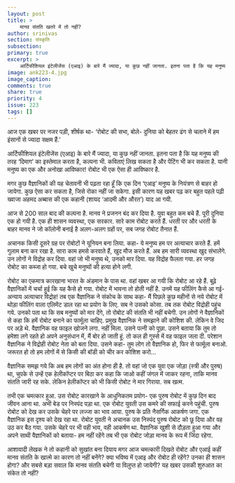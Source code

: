 ```yaml
---
layout: post
title: >
    मानव संतति खतरे में तो नहीं?
author: srinivas
section: संस्कृति
subsection:
primary: true
excerpt: >
    आर्टिफीशियल इंटेलीजेंस (एआइ) के बारे मैं ज्यादा, या कुछ नहीं जानता. इतना पता है कि यह मनुष्य की तरह ‘दिमाग’ का इस्तेमाल करता है, कल्पना भी. कविताएं लिख सकता है और पेंटिंग भी कर सकता है. यानी मनुष्य का एक और अनोखा आविष्कार!
image: ank223-4.jpg
image_caption: 
comments: true
share: true
priority: 4
issue: 223
tags: []
---
```


आज एक खबर पर नजर पड़ी, शीर्षक था- ‘रोबोट की सभा, बोले- दुनिया को बेहतर ढंग से चलाने में हम इंसानों से ज्यादा सक्षम हैं.’

आर्टिफीशियल इंटेलीजेंस (एआइ) के बारे मैं ज्यादा, या कुछ नहीं जानता. इतना पता है कि यह मनुष्य की तरह ‘दिमाग’ का इस्तेमाल करता है, कल्पना भी. कविताएं लिख सकता है और पेंटिंग भी कर सकता है. यानी मनुष्य का एक और अनोखा आविष्कार! रोबोट भी एक ऐसा ही आविष्कार है.

मगर कुछ वैज्ञानिकों की यह चेतावनी भी पढ़ता रहा हूँ कि एक दिन ‘एआइ’ मनुष्य के नियंत्रण से बाहर हो जायेगा. कुछ ऐसा कर सकता है, जिसे रोका नहीं जा सकेगा. इसी कारण यह खबर पढ़ कर बहुत पहले पढ़ी ख्वाजा अहमद अब्बास की एक कहानी  (शायद ‘आदमी और औरत’) याद आ गयी.

आज से 200 साल बाद की कल्पना है. मानव ने प्रजनन बंद कर दिया है. युवा बहुत कम बचे हैं. पूरी दुनिया एक हो गयी है. एक ही शासन व्यवस्था, एक सरकार. सारे काम रोबोट करते हैं. धरती पर और धरती के बाहर मानव ने जो कॉलोनी बनाई है अलग-अलग ग्रहों पर, सब जगह रोबोट तैनात हैं.

अचानक किसी दूसरे ग्रह पर रोबोटों ने यूनियन बना लिया. कहा- ये मनुष्य हम पर अत्याचार करते हैं. हमें गुलाम बना कर रखा है. सारा काम हमसे करवाते हैं, खुद मौज करते हैं. अब हम सारी व्यवस्था खुद संभालेंगे. उन लोगों ने विद्रोह कर दिया. वहां जो भी मनुष्य थे, उनको मार दिया. यह विद्रोह फैलता गया. हर जगह रोबोट का कब्जा हो गया. बचे खुचे मनुष्यों की हत्या होने लगी.

रोबोट का एकमात्र कारखाना भारत के अंडमान के पास था. वहां खबर आ गयी कि रोबोट आ रहे हैं. बूढ़े वैज्ञानिकों में चर्चा हुई कि यह कैसे हो गया. रोबोट में भावना तो होती नहीं है. उनमें यह फीलिंग कैसे आ गई- अन्याय अत्याचार विद्रोह! तब एक वैज्ञानिक ने संकोच के साथ कहा- मैं पिछले कुछ महीनों से नये रोबोट में थोड़ा फीलिंग वाला एलिमेंट डाल रहा था प्रयोग के लिए. सब ने उसको कोसा. तब तक रोबोट विद्रोही पहुंच गये. उनको पता था कि सब मनुष्यों को मार देंगे, तो रोबोट की संतति भी नहीं बचेगी. उन लोगों ने वैज्ञानिकों से कहा कि हमें रोबोट बनाने का फार्मूला चाहिए. प्रमुख वैज्ञानिक ने समझाने की कोशिश की. लेकिन वे जिद पर अड़े थे. वैज्ञानिक वह फाइल खोजने लगा. नहीं मिला. उसने पत्नी को पूछा. उसने बताया कि तुम तो हमेशा लगे रहते हो अपने अनुसंधान में, मैं बोर हो जाती हूं. तो कल ही गुस्से में वह फाइल जला दी. परेशान वैज्ञानिक ने विद्रोही रोबोट नेता को बता दिया. उसने कहा- तुम लोग तो वैज्ञानिक हो, फिर से फार्मूला बनाओ. जरूरत हो तो हम लोगों में से किसी की बॉडी को चीर कर कोशिश करो...

वैज्ञानिक समझ गये कि अब हम लोगों का अंत होना ही है. तो वहां जो एक युवा एक जोड़ा (स्त्री और पुरुष) था, चुपके से उन्हें एक हेलीकॉप्टर पर बिठा कर कहा कि जाओ कहीं जंगल में जाकर रहना, ताकि मानव संतति जारी रह सके. लेकिन हेलीकॉप्टर को भी किसी रोबोट ने मार गिराया. सब खत्म.

तभी एक चमत्कार हुआ. उस रोबोट कारखाने के आधुनिकतम प्रयोग- एक पुरुष रोबोट में कुछ दिन बाद जीवन आना था. अभी बेड पर निस्पंद पड़ा था. एक रोबोट युवती उस कमरे की सफाई करने पहुंची. पुरुष रोबोट को देख कर उसके चेहरे पर लज्जा का भाव आया. पुरुष के प्रति नैसर्गिक आकर्षण जगा. एक वैज्ञानिक इस दृश्य को देख रहा था. रोबोट युवती ने अचानक उस निस्पंद पुरुष रोबोट को छू दिया और वह उठ कर बैठ गया. उसके चेहरे पर भी वही भाव, वही आकर्षण था. वैज्ञानिक खुशी से दौड़ता हुआ गया और अपने साथी वैज्ञानिकों को बताया- हम नहीं रहेंगे तब भी एक रोबोट जोड़ा मानव के रूप में जिंदा रहेगा.

आशावादी लेखक ने तो कहानी को सुखांत बना दियाय मगर  आज चमत्कारी दिखते रोबोट और एआई कहीं मानव संतति के खात्मे का कारण तो नहीं बनेंगे? क्या भविष्य में एआइ और रोबोट ही रहेंगे? उनका ही शासन होगा? और सबसे बड़ा सवाल कि मानव संतति बचेगी या विलुप्त हो जायेगी? यह खबर उसकी शुरुआत का संकेत तो नहीं? 